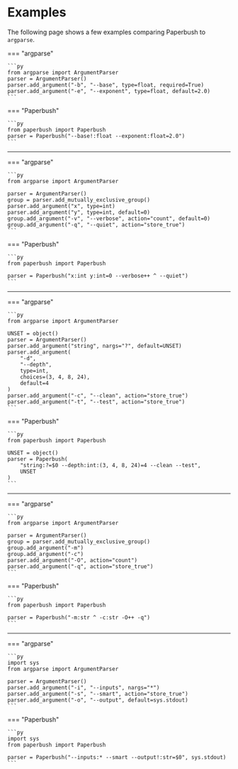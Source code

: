 # Examples

The following page shows a few examples comparing Paperbush to `argparse`.

=== "argparse"

    ```py
    from argparse import ArgumentParser
    parser = ArgumentParser()
    parser.add_argument("-b", "--base", type=float, required=True)
    parser.add_argument("-e", "--exponent", type=float, default=2.0)
    ```

=== "Paperbush"

    ```py
    from paperbush import Paperbush
    parser = Paperbush("--base!:float --exponent:float=2.0")
    ```

---

=== "argparse"

    ```py
    from argparse import ArgumentParser

    parser = ArgumentParser()
    group = parser.add_mutually_exclusive_group()
    parser.add_argument("x", type=int)
    parser.add_argument("y", type=int, default=0)
    group.add_argument("-v", "--verbose", action="count", default=0)
    group.add_argument("-q", "--quiet", action="store_true")
    ```

=== "Paperbush"

    ```py
    from paperbush import Paperbush

    parser = Paperbush("x:int y:int=0 --verbose++ ^ --quiet")
    ```

---

=== "argparse"

    ```py
    from argparse import ArgumentParser

    UNSET = object()
    parser = ArgumentParser()
    parser.add_argument("string", nargs="?", default=UNSET)
    parser.add_argument(
        "-d",
        "--depth",
        type=int,
        choices=(3, 4, 8, 24),
        default=4
    )
    parser.add_argument("-c", "--clean", action="store_true")
    parser.add_argument("-t", "--test", action="store_true")
    ```

=== "Paperbush"

    ```py
    from paperbush import Paperbush

    UNSET = object()
    parser = Paperbush(
        "string:?=$0 --depth:int:(3, 4, 8, 24)=4 --clean --test",
        UNSET
    )
    ```

---

=== "argparse"

    ```py
    from argparse import ArgumentParser

    parser = ArgumentParser()
    group = parser.add_mutually_exclusive_group()
    group.add_argument("-m")
    group.add_argument("-c")
    parser.add_argument("-O", action="count")
    parser.add_argument("-q", action="store_true")
    ```

=== "Paperbush"

    ```py
    from paperbush import Paperbush

    parser = Paperbush("-m:str ^ -c:str -O++ -q")
    ```

---

=== "argparse"

    ```py
    import sys
    from argparse import ArgumentParser

    parser = ArgumentParser()
    parser.add_argument("-i", "--inputs", nargs="*")
    parser.add_argument("-s", "--smart", action="store_true")
    parser.add_argument("-o", "--output", default=sys.stdout)
    ```

=== "Paperbush"

    ```py
    import sys
    from paperbush import Paperbush

    parser = Paperbush("--inputs:* --smart --output!:str=$0", sys.stdout)
    ```
